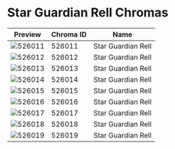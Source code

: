 # Star Guardian Rell Chromas



| Preview | Chroma ID | Name |
|---------|-----------|------|
| ![526011](https://raw.communitydragon.org/latest/plugins/rcp-be-lol-game-data/global/default/v1/champion-chroma-images/526/526011.png) | 526011 | Star Guardian Rell |
| ![526012](https://raw.communitydragon.org/latest/plugins/rcp-be-lol-game-data/global/default/v1/champion-chroma-images/526/526012.png) | 526012 | Star Guardian Rell |
| ![526013](https://raw.communitydragon.org/latest/plugins/rcp-be-lol-game-data/global/default/v1/champion-chroma-images/526/526013.png) | 526013 | Star Guardian Rell |
| ![526014](https://raw.communitydragon.org/latest/plugins/rcp-be-lol-game-data/global/default/v1/champion-chroma-images/526/526014.png) | 526014 | Star Guardian Rell |
| ![526015](https://raw.communitydragon.org/latest/plugins/rcp-be-lol-game-data/global/default/v1/champion-chroma-images/526/526015.png) | 526015 | Star Guardian Rell |
| ![526016](https://raw.communitydragon.org/latest/plugins/rcp-be-lol-game-data/global/default/v1/champion-chroma-images/526/526016.png) | 526016 | Star Guardian Rell |
| ![526017](https://raw.communitydragon.org/latest/plugins/rcp-be-lol-game-data/global/default/v1/champion-chroma-images/526/526017.png) | 526017 | Star Guardian Rell |
| ![526018](https://raw.communitydragon.org/latest/plugins/rcp-be-lol-game-data/global/default/v1/champion-chroma-images/526/526018.png) | 526018 | Star Guardian Rell |
| ![526019](https://raw.communitydragon.org/latest/plugins/rcp-be-lol-game-data/global/default/v1/champion-chroma-images/526/526019.png) | 526019 | Star Guardian Rell |